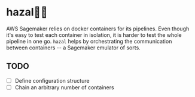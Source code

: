 
# hazal🧙‍♀️

AWS Sagemaker relies on docker containers for its pipelines.
Even though it's easy to test each container in isolation, it is harder to test the whole pipeline in one go.
`hazal` helps by orchestrating the communication between containers -- a Sagemaker emulator of sorts.

## TODO

- [ ] Define configuration structure
- [ ] Chain an arbitrary number of containers
